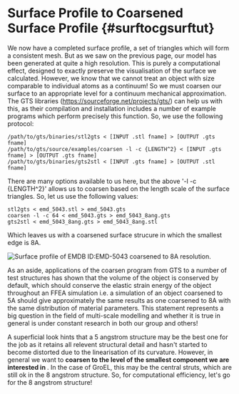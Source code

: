 Surface Profile to Coarsened Surface Profile {#surftocgsurftut}
=============================

We now have a completed surface profile, a set of triangles which will form a consistent mesh. But as we saw on the previous page, our model has been generated at quite a high resolution. This is purely a computational effect, designed to exactly preserve the visualisation of the surface we calculated. However, we know that we cannot treat an object with size comparable to individual atoms as a continuum! So we must coarsen our surface to an appropriate level for a continuum mechanical approximation. The GTS libraries (https://sourceforge.net/projects/gts/) can help us with this, as their compilation and installation includes a number of example programs which perform precisely this function. So, we use the following protocol:

	/path/to/gts/binaries/stl2gts < [INPUT .stl fname] > [OUTPUT .gts fname]
	/path/to/gts/source/examples/coarsen -l -c {LENGTH^2} < [INPUT .gts fname] > [OUTPUT .gts fname]
	/path/to/gts/binaries/gts2stl < [INPUT .gts fname] > [OUTPUT .stl fname]

There are many options available to us here, but the above '-l -c {LENGTH^2}' allows us to coarsen based on the length scale of the surface triangles. So, let us use the following values:

	stl2gts < emd_5043.stl > emd_5043.gts
	coarsen -l -c 64 < emd_5043.gts > emd_5043_8ang.gts
	gts2stl < emd_5043_8ang.gts > emd_5043_8ang.stl

Which leaves us with a coarsened surface strucure in which the smallest edge is 8A.


![Surface profile of EMDB ID:EMD-5043 coarsened to 8A resolution.](emd_5043_1angto8angsurf.png "GroEL Coarsened Surface Profile")

As an aside, applications of the coarsen program from GTS to a number of test structures has shown that the volume of the object is conserved by default, which should conserve the elastic strain energy of the object throughout an FFEA simulation i.e. a simulation of an object coarsened to 5A should give approximately the same results as one coarsened to 8A with the same distribution of material parameters. This statement represents a big question in the field of multi-scale modelling and whether it is true in general is under constant research in both our group and others!
   
A superficial look hints that a 5 angstrom structure may be the best one for the job as it retains all relevent structural detail and hasn't started to become distorted due to the linearisation of its curvature. However, in general we want to <b> coarsen to the level of the smallest component we are interested in </b>. In the case of GroEL, this may be the central struts, which are still ok in the 8 angstrom structure. So, for computational efficiency, let's go for the 8 angstrom structure!
